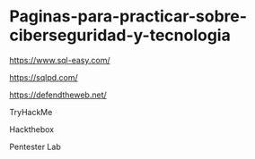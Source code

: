 # Paginas-para-practicar-sobre-ciberseguridad-y-tecnologia

https://www.sql-easy.com/

https://sqlpd.com/

https://defendtheweb.net/

TryHackMe

Hackthebox

Pentester Lab



